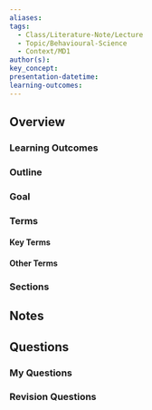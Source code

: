 ```yaml
---
aliases: 
tags:
  - Class/Literature-Note/Lecture
  - Topic/Behavioural-Science
  - Context/MD1
author(s): 
key_concept: 
presentation-datetime: 
learning-outcomes:
---
```



## Overview
### Learning Outcomes

### Outline

### Goal

### Terms
#### Key Terms

#### Other Terms

### Sections


## Notes


## Questions

### My Questions
### Revision Questions




